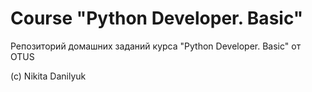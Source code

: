 # Course "Python Developer. Basic"
Репозиторий домашних заданий курса "Python Developer. Basic" от OTUS

(c) Nikita Danilyuk